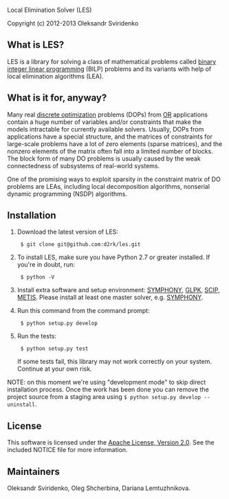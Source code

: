 <!--- -*- mode: markdown; -*- --->

Local Elimination Solver (LES)

Copyright (c) 2012-2013 Oleksandr Sviridenko

What is LES?
------------

LES is a library for solving a class of mathematical problems called [binary
integer linear
programming](http://en.wikipedia.org/wiki/Integer_linear_programming) (BILP)
problems and its variants with help of local elimination algorithms (LEA).

What is it for, anyway?
-----------------------

Many real
[discrete optimization](http://en.wikipedia.org/wiki/Discrete_optimization)
problems (DOPs) from [OR](http://en.wikipedia.org/wiki/Operations_research)
applications contain a huge number of variables and/or constraints that make the
models intractable for currently available solvers. Usually, DOPs from
applications have a special structure, and the matrices of constraints for
large-scale problems have a lot of zero elements (sparse matrices), and the
nonzero elements of the matrix often fall into a limited number of blocks. The
block form of many DO problems is usually caused by the weak connectedness of
subsystems of real-world systems.

One of the promising ways to exploit sparsity in the constraint matrix of DO
problems are LEAs, including local decomposition algorithms, nonserial dynamic
programming (NSDP) algorithms.

Installation
------------

1. Download the latest version of LES:

        $ git clone git@github.com:d2rk/les.git

2. To install LES, make sure you have Python 2.7 or greater installed. If you're
in doubt, run:

        $ python -V

3. Install extra software and setup environment:
   [SYMPHONY](https://projects.coin-or.org/SYMPHONY),
   [GLPK](http://www.gnu.org/software/glpk/), [SCIP](http://scip.zib.de/),
   [METIS](http://glaros.dtc.umn.edu/gkhome/metis/metis/overview). Please
   install at least one master solver,
   e.g. [SYMPHONY](https://github.com/d2rk/les/blob/master/docs/install_symphony.md#install-symphony).

4. Run this command from the command prompt:

        $ python setup.py develop

5. Run the tests:

        $ python setup.py test

   If some tests fail, this library may not work correctly on your
   system. Continue at your own risk.

NOTE: on this moment we're using "development mode" to skip direct installation
process. Once the work has been done you can remove the project source from a
staging area using `$ python setup.py develop --uninstall`.

License
-------

This software is licensed under the [Apache License, Version
2.0](http://www.apache.org/licenses/LICENSE-2.0.html). See the included NOTICE
file for more information.

Maintainers
-----------

Oleksandr Sviridenko, Oleg Shcherbina, Dariana Lemtuzhnikova.
